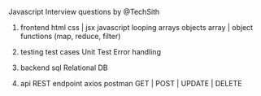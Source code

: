 Javascript Interview questions by @TechSith

1. frontend
html 
css | jsx
javascript 
    looping
    arrays
    objects
        array | object functions (map, reduce, filter)

2. testing
test cases
Unit Test
Error handling


3. backend
sql
Relational DB

4. api
REST endpoint
axios 
postman
GET | POST | UPDATE | DELETE

